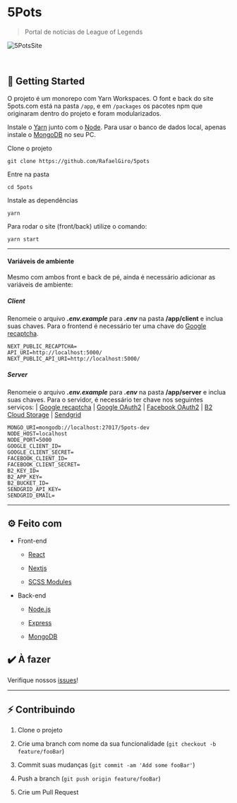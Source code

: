 # 5Pots

> Portal de notícias de League of Legends

![5PotsSite](https://imgur.com/n7KVuuj.png)

<br>

## 🚀 Getting Started

O projeto é um monorepo com Yarn Workspaces. O font e back do site 5pots.com está na pasta `/app`, e em `/packages` os pacotes npm que originaram dentro do projeto e foram modularizados.

Instale o [Yarn](https://classic.yarnpkg.com/en/docs/install/) junto com o [Node](https://nodejs.org/en/). Para usar o banco de dados local, apenas instale o [MongoDB](https://docs.mongodb.com/manual/installation/) no seu PC.

Clone o projeto

```
git clone https://github.com/RafaelGiro/5pots
```

Entre na pasta

```
cd 5pots
```

Instale as dependências

```
yarn
```

Para rodar o site (front/back) utilize o comando:

```
yarn start
```

---

#### Variáveis de ambiente

Mesmo com ambos front e back de pé, ainda é necessário adicionar as variáveis de ambiente:

##### Client
Renomeie o arquivo ***.env.example*** para ***.env*** na pasta **/app/client** e inclua suas chaves.
Para o frontend é necessário ter uma chave do [Google recaptcha](https://www.google.com/recaptcha/about/).

```env
NEXT_PUBLIC_RECAPTCHA=
API_URI=http://localhost:5000/
NEXT_PUBLIC_API_URI=http://localhost:5000/
```

##### Server
Renomeie o arquivo ***.env.example*** para ***.env*** na pasta **/app/server** e inclua suas chaves.
Para o servidor, é necessário ter chave nos seguintes serviços:
| [Google recaptcha](https://www.google.com/recaptcha/about/) | [Google OAuth2](https://developers.google.com/identity/protocols/oauth2) | [Facebook OAuth2](https://developers.facebook.com/docs/facebook-login/manually-build-a-login-flow/) | [B2 Cloud Storage](https://www.backblaze.com/b2/cloud-storage.html) | [Sendgrid](https://sendgrid.com/docs/api-reference/)

```env
MONGO_URI=mongodb://localhost:27017/5pots-dev
NODE_HOST=localhost
NODE_PORT=5000
GOOGLE_CLIENT_ID=
GOOGLE_CLIENT_SECRET=
FACEBOOK_CLIENT_ID=
FACEBOOK_CLIENT_SECRET=
B2_KEY_ID=
B2_APP_KEY=
B2_BUCKET_ID=
SENDGRID_API_KEY=
SENDGRID_EMAIL=
```

---

## ⚙️ Feito com

- Front-end

  - [React](https://pt-br.reactjs.org/)

  - [Nextjs](https://nextjs.org/)

  - [SCSS Modules](https://sass-lang.com/guide)

- Back-end

  - [Node.js](https://nodejs.org/en/)

  - [Express](https://expressjs.com/pt-br/)

  - [MongoDB](https://www.mongodb.com/)

## ✔️ À fazer

Verifique nossos [issues](https://github.com/RafaelGiro/5pots/issues)!

---

## ⚡️ Contribuindo

1. Clone o projeto

2. Crie uma branch com nome da sua funcionalidade (`git checkout -b feature/fooBar`)

3. Commit suas mudanças (`git commit -am 'Add some fooBar'`)

4. Push a branch (`git push origin feature/fooBar`)

5. Crie um Pull Request
